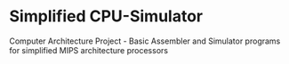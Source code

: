 # Simplified CPU-Simulator
Computer Architecture Project - Basic Assembler and Simulator programs for simplified MIPS architecture processors

